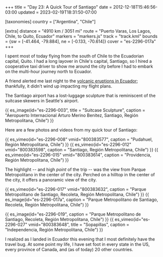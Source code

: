 +++
title = "Day 23: A Quick Tour of Santiago"
date = 2012-12-18T15:46:56-03:00
updated = 2023-02-19T18:31:50-07:00

[taxonomies]
country = ["Argentina", "Chile"]

[extra]
distance = "4910 km / 3051 mi"
route = "Puerto Varas, Los Lagos, Chile, to Quito, Ecuador"
markers = "markers.js"
track = "track.kml"
bounds = {sw = [-41.464, -79.884], ne = [-0.133, -70.614]}
cover = "es-2296-017a"
+++

I spent most of today flying from the south of Chile to the Ecuadorian capital, Quito. I had a long layover in Chile's capital, Santiago, so I hired a cooperative taxi driver to show me around the city before I had to embark on the multi-hour journey north to Ecuador.

<!-- more -->

A friend alerted me last night to the [volcanic eruptions in Ecuador](https://www.latimes.com/travel/la-xpm-2012-dec-17-la-trb-ecuador-tungurahua-eruption-20121217-story.html); thankfully, it didn't wind up impacting my flight plans.

The Santiago airport has a lost-luggage sculpture that is reminiscent of the suitcase skewers in Seattle's airport.

{{ es_image(id="es-2296-003", title = "Suitcase Sculpture", caption = "Aeropuerto Internacional Arturo Merino Benitez, Santiago, Región Metropolitana, Chile") }}

Here are a few photos and videos from my quick tour of Santiago:

{{ es_vimeo(id="es-2296-008" vmid="800383577", caption = "Pudahuel, Región Metropolitana, Chile") }}
{{ es_vimeo(id="es-2296-012" vmid="800383598", caption = "Santiago, Región Metropolitana, Chile") }}
{{ es_vimeo(id="es-2296-015" vmid="800383614", caption = "Providencia, Región Metropolitana, Chile") }}

The highlight -- and high _point_ of the trip -- was the view from Parque Metropolitano in the center of the city. Perched on a hilltop in the center of the city, it offers a panoramic view of the city.

{{ es_vimeo(id="es-2296-017" vmid="800383632", caption = "Parque Metropolitano de Santiago, Recoleta, Región Metropolitana, Chile") }}
{{ es_image(id="es-2296-017a", caption = "Parque Metropolitano de Santiago, Recoleta, Región Metropolitana, Chile") }}

{{ es_image(id="es-2296-019", caption = "Parque Metropolitano de Santiago, Recoleta, Región Metropolitana, Chile") }}
{{ es_vimeo(id="es-2296-027" vmid="800383648", title = "Sopapillas", caption = "Independencia, Región Metropolitana, Chile") }}

I realized as I landed in Ecuador this evening that I most definitely have the travel bug. At some point my life, I have set foot in every state in the US, every province of Canada, and (as of today) 20 other countries.
